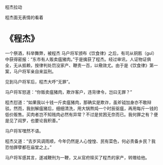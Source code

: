 




程杰拉动

程杰面无表情的看着

# 《程杰》
一个祭酒，科举舞弊，被程杰
马户将军颁布《饮食律》之后，有司从铜匦（guǐ）中获得密报：“东市有人贩卖瘟猪肉。”于是擒获了程杰。经过审讯，人证物证俱全，无从抵赖，按律判处罚没家产、鞭责一百，以儆效尤。由于是《饮食律》第一案，马户将军亲自来监刑。

见到马户将军后，程杰大呼“无罪”。

马户将军怒道：“你贩卖瘟猪肉，欺诈客户，违背律令，岂曰无罪？”

程杰怼道：“如果我以十钱一斤卖瘟猪肉，那确实是欺诈，虽斧钺加身亦不敢辩驳。然而，我剖解瘟猪后，细细清洗，用大锅熬炖一个时辰驱瘟，再用每斤一钱的低价贩售。买肉者岂不知贱肉必然有异常？不过是贫困无奈而已。我何罪之有？便是见了阎罗，也要论我积善。”

马户将军嘿然不语。

程杰又道：“去岁风调雨顺，今年仍然是人心惶惶、民有菜色，何必责备乡民？我恐怕罪孽都在庙堂之上。”

马户将军感其言，遂减鞭刑为一鞭，又从官府赎买了程杰的家产，转赠给他。

